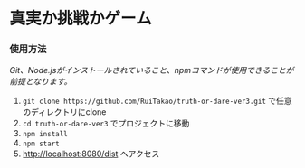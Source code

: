 # 真実か挑戦かゲーム

### 使用方法
_Git、Node.jsがインストールされていること、npmコマンドが使用できることが前提となります。_
1. `git clone https://github.com/RuiTakao/truth-or-dare-ver3.git` で任意のディレクトリにclone
2. `cd truth-or-dare-ver3` でプロジェクトに移動
3. `npm install`
4. `npm start`
5. [http://localhost:8080/dist](http://localhost:8080/dist "http://localhost:8080/dist") へアクセス